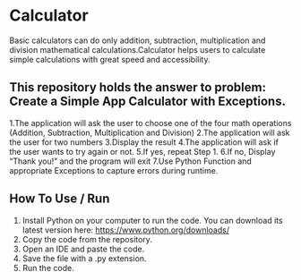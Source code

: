 # Calculator
Basic calculators can do only addition, subtraction, multiplication and division mathematical calculations.Calculator helps users to calculate simple calculations with great speed and accessibility. 

## This repository holds the answer to problem: Create a Simple App Calculator with Exceptions.
1.The application will ask the user to choose one of the four math operations (Addition, Subtraction, Multiplication and Division)
2.The application will ask the user for two numbers
3.Display the result 
4.The application will ask if the user wants to try again or not.
5.If yes, repeat Step 1.
6.If no, Display “Thank you!” and the program will exit
7.Use Python Function and appropriate Exceptions to capture errors during runtime.

## How To Use / Run
1. Install Python on your computer to run the code. You can download its latest version here: https://www.python.org/downloads/ 
2. Copy the code from the repository. 
3. Open an IDE and paste the code. 
4. Save the file with a .py extension. 
5. Run the code. 
